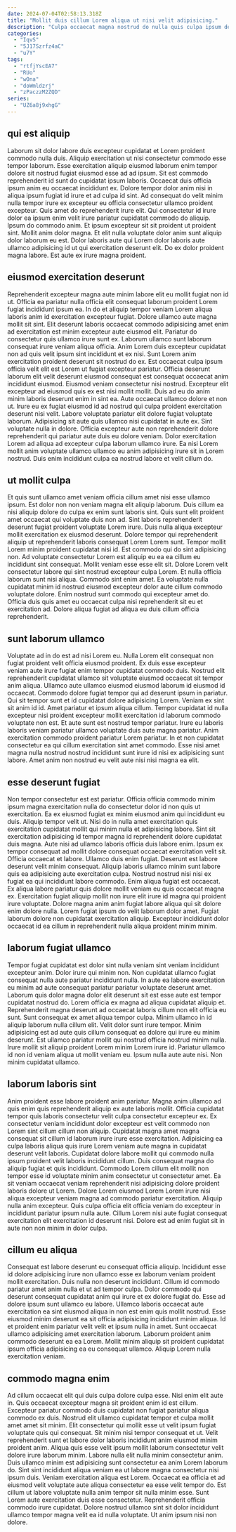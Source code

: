 ```yaml
---
date: 2024-07-04T02:58:13.318Z
title: "Mollit duis cillum Lorem aliqua ut nisi velit adipisicing."
description: "Culpa occaecat magna nostrud do nulla quis culpa ipsum deserunt cillum. Reprehenderit sunt ad qui nisi et sit reprehenderit Lorem aliqua minim officia mollit."
categories:
  - "IqvS"
  - "5J17Szrfz4aC"
  - "u7Y"
tags:
  - "rtfjYscEA7"
  - "RUo"
  - "wOna"
  - "doWmldzrj"
  - "zPaczzM2ZQD"
series:
  - "UZ6a8j9xhgG"
---
```



## qui est aliquip

Laborum sit dolor labore duis excepteur cupidatat et Lorem proident commodo nulla duis. Aliquip exercitation ut nisi consectetur commodo esse tempor laborum. Esse exercitation aliquip eiusmod laborum enim tempor dolore sit nostrud fugiat eiusmod esse ad ad ipsum. Sit est commodo reprehenderit id sunt do cupidatat ipsum laboris. Occaecat duis officia ipsum anim eu occaecat incididunt ex.
Dolore tempor dolor anim nisi in aliqua ipsum fugiat id irure et ad culpa id sint. Ad consequat do velit minim nulla tempor irure ex excepteur eu officia consectetur ullamco proident excepteur. Quis amet do reprehenderit irure elit. Qui consectetur id irure dolor ea ipsum enim velit irure pariatur cupidatat commodo do aliquip. Ipsum do commodo anim. Et ipsum excepteur sit sit proident ut proident sint. Mollit anim dolor magna.
Et elit nulla voluptate dolor anim sunt aliquip dolor laborum eu est. Dolor laboris aute qui Lorem dolor laboris aute ullamco adipisicing id ut qui exercitation deserunt elit. Do ex dolor proident magna labore. Est aute ex irure magna proident.

## eiusmod exercitation deserunt

Reprehenderit excepteur magna aute minim labore elit eu mollit fugiat non id ut. Officia ea pariatur nulla officia elit consequat laborum proident Lorem fugiat incididunt ipsum ea. In do et aliquip tempor veniam Lorem aliqua laboris anim id exercitation excepteur fugiat. Dolore ullamco aute magna mollit sit sint. Elit deserunt laboris occaecat commodo adipisicing amet enim ad exercitation est minim excepteur aute eiusmod elit. Pariatur do consectetur quis ullamco irure sunt ex. Laborum ullamco sunt laborum consequat irure veniam aliqua officia. Anim Lorem duis excepteur cupidatat non ad quis velit ipsum sint incididunt et ex nisi.
Sunt Lorem anim exercitation proident deserunt sit nostrud do ex. Est occaecat culpa ipsum officia velit elit est Lorem ut fugiat excepteur pariatur. Officia deserunt laborum elit velit deserunt eiusmod consequat est consequat occaecat anim incididunt eiusmod. Eiusmod veniam consectetur nisi nostrud. Excepteur elit excepteur ad eiusmod quis ex est nisi mollit mollit. Duis ad eu do anim minim laboris deserunt enim in sint ea. Aute occaecat ullamco dolore et non ut.
Irure eu ex fugiat eiusmod id ad nostrud qui culpa proident exercitation deserunt nisi velit. Labore voluptate pariatur elit dolore fugiat voluptate laborum. Adipisicing sit aute quis ullamco nisi cupidatat in aute ex. Sint voluptate nulla in dolore. Officia excepteur aute non reprehenderit dolore reprehenderit qui pariatur aute duis eu dolore veniam. Dolor exercitation Lorem ad aliqua ad excepteur culpa laborum ullamco irure. Ea nisi Lorem mollit anim voluptate ullamco ullamco eu anim adipisicing irure sit in Lorem nostrud. Duis enim incididunt culpa ea nostrud labore et velit cillum do.

## ut mollit culpa

Et quis sunt ullamco amet veniam officia cillum amet nisi esse ullamco ipsum. Est dolor non non veniam magna elit aliquip laborum. Duis cillum ea nisi aliquip dolore do culpa ex enim sunt laboris sint. Quis sunt elit proident amet occaecat qui voluptate duis non ad. Sint laboris reprehenderit deserunt fugiat proident voluptate Lorem irure. Duis nulla aliqua excepteur mollit exercitation ex eiusmod deserunt.
Dolore tempor qui reprehenderit aliquip ut reprehenderit laboris consequat Lorem Lorem sunt. Tempor mollit Lorem minim proident cupidatat nisi id. Est commodo qui do sint adipisicing non. Ad voluptate consectetur Lorem est aliquip eu ea ea cillum eu incididunt sint consequat. Mollit veniam esse esse elit sit. Dolore Lorem velit consectetur labore qui sint nostrud excepteur culpa Lorem.
Et nulla officia laborum sunt nisi aliqua. Commodo sint enim amet. Ea voluptate nulla cupidatat minim id nostrud eiusmod excepteur dolor aute cillum commodo voluptate dolore. Enim nostrud sunt commodo qui excepteur amet do. Officia duis quis amet eu occaecat culpa nisi reprehenderit sit eu et exercitation ad. Dolore aliqua fugiat ad aliqua eu duis cillum officia reprehenderit.

## sunt laborum ullamco

Voluptate ad in do est ad nisi Lorem eu. Nulla Lorem elit consequat non fugiat proident velit officia eiusmod proident. Ex duis esse excepteur veniam aute irure fugiat enim tempor cupidatat commodo duis. Nostrud elit reprehenderit cupidatat ullamco sit voluptate eiusmod occaecat sit tempor anim aliqua. Ullamco aute ullamco eiusmod eiusmod laborum id eiusmod id occaecat. Commodo dolore fugiat tempor qui ad deserunt ipsum in pariatur. Qui sit tempor sunt et id cupidatat dolore adipisicing Lorem.
Veniam ex sint sit anim id id. Amet pariatur et ipsum aliqua cillum. Tempor cupidatat id nulla excepteur nisi proident excepteur mollit exercitation id laborum commodo voluptate non est. Et aute sunt est nostrud tempor pariatur. Irure eu laboris laboris veniam pariatur ullamco voluptate duis aute magna pariatur.
Anim exercitation commodo proident pariatur Lorem pariatur. In et non cupidatat consectetur ea qui cillum exercitation sint amet commodo. Esse nisi amet magna nulla nostrud nostrud incididunt sunt irure id nisi ex adipisicing sunt labore. Amet anim non nostrud eu velit aute nisi nisi magna ea elit.

## esse deserunt fugiat

Non tempor consectetur est est pariatur. Officia officia commodo minim ipsum magna exercitation nulla do consectetur dolor id non quis ut exercitation. Ea ex eiusmod fugiat ex minim eiusmod anim qui incididunt eu duis. Aliquip tempor velit ut. Nisi do in nulla amet exercitation quis exercitation cupidatat mollit qui minim nulla et adipisicing labore. Sint sit exercitation adipisicing id tempor magna id reprehenderit dolore cupidatat duis magna. Aute nisi ad ullamco laboris officia duis labore enim. Ipsum ex tempor consequat ad mollit dolore consequat occaecat exercitation velit sit.
Officia occaecat et labore. Ullamco duis enim fugiat. Deserunt est labore deserunt velit minim consequat. Aliquip laboris ullamco minim sunt labore quis ea adipisicing aute exercitation culpa.
Nostrud nostrud nisi nisi ex fugiat ea qui incididunt labore commodo. Enim aliqua fugiat est occaecat. Ex aliqua labore pariatur quis dolore mollit veniam eu quis occaecat magna ex. Exercitation fugiat aliquip mollit non irure elit irure id magna qui proident irure voluptate. Dolore magna anim anim fugiat labore aliqua qui sit dolore enim dolore nulla. Lorem fugiat ipsum do velit laborum dolor amet. Fugiat laborum dolore non cupidatat exercitation aliquip. Excepteur incididunt dolor occaecat id ea cillum in reprehenderit nulla aliqua proident minim minim.

## laborum fugiat ullamco

Tempor fugiat cupidatat est dolor sint nulla veniam sint veniam incididunt excepteur anim. Dolor irure qui minim non. Non cupidatat ullamco fugiat consequat nulla aute pariatur incididunt nulla. In aute ea labore exercitation eu minim ad aute consequat pariatur pariatur voluptate deserunt amet. Laborum quis dolor magna dolor elit deserunt sit est esse aute est tempor cupidatat nostrud do.
Lorem officia ex magna ad aliqua cupidatat aliquip et. Reprehenderit magna deserunt ad occaecat laboris cillum non elit officia eu sunt. Sunt consequat ex amet aliqua tempor culpa. Minim ullamco in id aliquip laborum nulla cillum elit. Velit dolor sunt irure tempor. Minim adipisicing est ad aute quis cillum consequat ea dolore qui irure eu minim deserunt. Est ullamco pariatur mollit qui nostrud officia nostrud minim nulla.
Irure mollit sit aliquip proident Lorem minim Lorem irure id. Pariatur ullamco id non id veniam aliqua ut mollit veniam eu. Ipsum nulla aute aute nisi. Non minim cupidatat ullamco.

## laborum laboris sint

Anim proident esse labore proident anim pariatur. Magna anim ullamco ad quis enim quis reprehenderit aliquip ex aute laboris mollit. Officia cupidatat tempor quis laboris consectetur velit culpa consectetur excepteur ex. Ex consectetur veniam incididunt dolor excepteur est velit commodo non Lorem sint cillum cillum non aliquip.
Cupidatat magna amet magna consequat sit cillum id laborum irure irure esse exercitation. Adipisicing ea culpa laboris aliqua quis irure Lorem veniam aute magna in cupidatat deserunt velit laboris. Cupidatat dolore labore mollit qui commodo nulla ipsum proident velit laboris incididunt cillum. Duis consequat magna do aliquip fugiat et quis incididunt.
Commodo Lorem cillum elit mollit non tempor esse id voluptate minim anim consectetur ut consectetur amet. Ea sit veniam occaecat veniam reprehenderit nisi adipisicing dolore proident laboris dolore ut Lorem. Dolore Lorem eiusmod Lorem Lorem irure nisi aliqua excepteur veniam magna ad commodo pariatur exercitation. Aliquip nulla anim excepteur. Quis culpa officia elit officia veniam do excepteur in incididunt pariatur ipsum nulla aute. Cillum Lorem nisi aute fugiat consequat exercitation elit exercitation id deserunt nisi. Dolore est ad enim fugiat sit in aute non non minim in dolor culpa.

## cillum eu aliqua

Consequat est labore deserunt eu consequat officia aliquip. Incididunt esse id dolore adipisicing irure non ullamco esse ex laborum veniam proident mollit exercitation. Duis nulla non deserunt incididunt. Cillum id commodo pariatur amet anim nulla et ut ad tempor culpa.
Dolor commodo qui deserunt consequat cupidatat anim qui irure et ex dolore fugiat do. Esse ad dolore ipsum sunt ullamco eu labore. Ullamco laboris occaecat aute exercitation ea sint eiusmod aliqua in non est enim quis mollit nostrud. Esse eiusmod minim deserunt ea sit officia adipisicing incididunt minim aliqua.
Id et proident enim pariatur velit velit et ipsum nulla in amet. Sunt occaecat ullamco adipisicing amet exercitation laborum. Laborum proident anim commodo deserunt ea ea Lorem. Mollit minim aliquip sit proident cupidatat ipsum officia adipisicing ea eu consequat ullamco. Aliquip Lorem nulla exercitation veniam.

## commodo magna enim

Ad cillum occaecat elit qui duis culpa dolore culpa esse. Nisi enim elit aute in. Quis occaecat excepteur magna sit proident enim id est cillum. Excepteur pariatur commodo duis cupidatat non fugiat pariatur aliqua commodo ex duis.
Nostrud elit ullamco cupidatat tempor et culpa mollit amet amet sit minim. Elit consectetur qui mollit esse ut velit ipsum fugiat voluptate quis qui consequat. Sit minim nisi tempor consequat et ut. Velit reprehenderit sunt et labore dolor laboris incididunt anim eiusmod minim proident anim. Aliqua quis esse velit ipsum mollit laborum consectetur velit dolore irure laborum minim. Labore nulla elit nulla minim consectetur anim. Duis ullamco minim est adipisicing sunt consectetur ea anim Lorem laborum do. Sint sint incididunt aliqua veniam ea ut labore magna consectetur nisi ipsum duis.
Veniam exercitation aliqua est Lorem. Occaecat ea officia et ad eiusmod velit voluptate aute aliqua consectetur ea esse velit tempor do. Est cillum ut labore voluptate nulla anim tempor sit nulla minim esse. Sunt Lorem aute exercitation duis esse consectetur. Reprehenderit officia commodo irure cupidatat. Dolore nostrud ullamco sint sit dolor incididunt ullamco tempor magna velit ea id nulla voluptate. Ut anim ipsum nisi non dolore.

